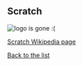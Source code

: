 ## Scratch

![logo is gone :(](https://upload.wikimedia.org/wikipedia/commons/thumb/f/f1/Scratchlogo.svg/121px-Scratchlogo.svg.png "Logo Scratch")







[Scratch Wikipedia page](https://en.wikipedia.org/wiki/Scratch_(programming_language))

[Back to the list](list_page.md)